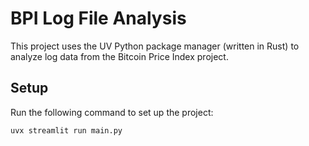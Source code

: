 # BPI Log File Analysis

This project uses the UV Python package manager (written in Rust) to analyze log data from the Bitcoin Price Index project.

## Setup

Run the following command to set up the project:
```
uvx streamlit run main.py
```